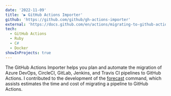 ```yaml
---
date: '2022-11-09'
title: '▶️ GitHub Actions Importer'
github: 'https://github.com/github/gh-actions-importer'
external: 'https://docs.github.com/en/actions/migrating-to-github-actions/automating-migration-with-github-actions-importer'
tech:
  - GitHub Actions
  - Ruby
  - C#
  - Docker
showInProjects: true
---
```


The GitHub Actions Importer helps you plan and automate the migration of Azure DevOps, CircleCI, GitLab, Jenkins, and Travis CI pipelines to GitHub Actions. I contributed to the development of the [forecast](https://docs.github.com/en/actions/migrating-to-github-actions/automating-migration-with-github-actions-importer#forecasting-usage) command, which assists estimates the time and cost of migrating a pipeline to GitHub Actions.
